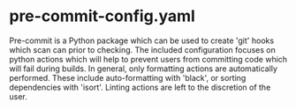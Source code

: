 # pre-commit-config.yaml

Pre-commit is a Python package which can be used to create 'git' hooks which scan can prior to checking.
The included configuration focuses on python actions which will help to prevent users from committing code which will fail during builds.
In general, only formatting actions are automatically performed. These include auto-formatting with 'black', or sorting dependencies with 'isort'.
Linting actions are left to the discretion of the user.
